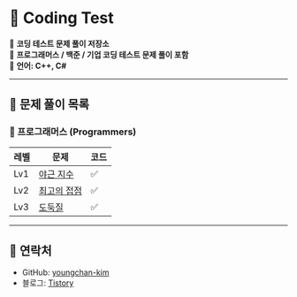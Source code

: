 # 🚀 Coding Test 

📌 **코딩 테스트 문제 풀이 저장소**  
📌 **프로그래머스 / 백준 / 기업 코딩 테스트 문제 풀이 포함**  
📌 **언어: C++, C#**

---

## 📂 문제 풀이 목록

### 🔹 프로그래머스 (Programmers)
| 레벨 | 문제 | 코드 |
|------|------|------|
| Lv1 | [야근 지수](./gym_suit.md) | ✅ |
| Lv2 | [최고의 접점](./Programmers/Lv3/최고의%20접점%20%20단로그래머.md) | ✅ |
| Lv3 | [도둑질](./Programmers/Lv4/%EB%8F%84%EB%91%91%EC%A7%88%20C%20%20%EB%8B%A8%EB%A1%9C%EA%B7%B8%EB%9E%98%EB%A8%B8.md) | ✅ |

---

## 🔗 **연락처**
- GitHub: [youngchan-kim](https://github.com/youngchan-kim)
- 블로그: [Tistory](https://sweet-die-is-back.tistory.com/)
